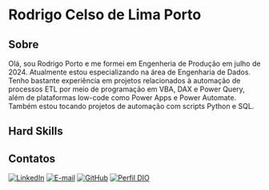 # Rodrigo Celso de Lima Porto

## Sobre
Olá, sou Rodrigo Porto e me formei em Engenheria de Produção em julho de 2024. Atualmente estou especializando na área de Engenharia de Dados. Tenho bastante experiência em projetos relacionados à automação de processos ETL por meio de programação em VBA, DAX e Power Query, além de plataformas low-code como Power Apps e Power Automate. Também estou tocando projetos de automação com scripts Python e SQL.

## Hard Skills

## Contatos

[![LinkedIn](https://img.shields.io/badge/linkedin-%230077B5.svg?style=for-the-badge&logo=linkedin&logoColor=white)](https://www.linkedin.com/in/tauangabriel/)
[![E-mail](https://img.shields.io/badge/-Email-0077B5?style=for-the-badge&logo=microsoft-outlook&logoColor=white)](mailto:rodrigo.cl.porto@gmail.com)
[![GitHub](https://img.shields.io/badge/GitHub-0077B5?style=for-the-badge&logo=github&logoColor=white)](https://github.com/rodrigo-cl-porto)
[![Perfil DIO](https://img.shields.io/badge/-Meu%20Perfil%20na%20DIO-0077B5?style=for-the-badge&logo=gitbook&logoColor=white)](https://www.dio.me/users/rodrigo-cl-porto)
